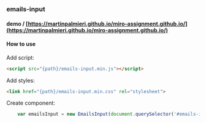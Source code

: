 ### emails-input

#### demo / [https://martinpalmieri.github.io/miro-assignment.github.io/](https://martinpalmieri.github.io/miro-assignment.github.io/)

#### How to use

Add script:

```html
<script src="{path}/emails-input.min.js"></script>
```

Add styles:

```html
<link href="{path}/emails-input.min.css" rel="stylesheet">
```

Create component:

```js
	var emailsInput = new EmailsInput(document.querySelector('#emails-input'));
```
